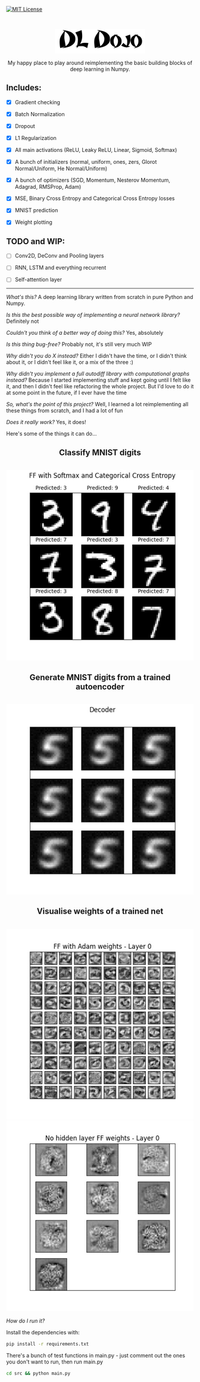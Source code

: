 [![MIT License][license-shield]][license-url]

<br>
  <p align="center">
  <img src='img/title.png'>
  <p align="center">
   My happy place to play around reimplementing the basic building blocks of deep learning in Numpy.
</p>

## Includes: 

- [x] Gradient checking

- [x] Batch Normalization

- [x] Dropout

- [x] L1 Regularization

- [x] All main activations (ReLU, Leaky ReLU, Linear, Sigmoid, Softmax)

- [x] A bunch of initializers (normal, uniform, ones, zers, Glorot Normal/Uniform, He Normal/Uniform)

- [x] A bunch of optimizers (SGD, Momentum, Nesterov Momentum, Adagrad, RMSProp, Adam)

- [x] MSE, Binary Cross Entropy and Categorical Cross Entropy losses

- [x] MNIST prediction

- [x] Weight plotting

## TODO and WIP:

- [ ] Conv2D, DeConv and Pooling layers

- [ ] RNN, LSTM and everything recurrent

- [ ] Self-attention layer
  
---

*What's this?* A deep learning library written from scratch in pure Python and Numpy.

*Is this the best possible way of implementing a neural network library?* Definitely not

*Couldn't you think of a better way of doing this?* Yes, absolutely

*Is this thing bug-free?* Probably not, it's still very much WIP

*Why didn't you do X instead?* Either I didn't have the time, or I didn't think about it, or I didn't feel like it, or a mix of the three :) 

*Why didn't you implement a full autodiff library with computational graphs instead?* Because I started implementing stuff and kept going until I felt like it, and then I didn't feel like refactoring the whole project. But I'd love to do it at some point in the future, if I ever have the time

*So, what's the point of this project?* Well, I learned a lot reimplementing all these things from scratch, and I had a lot of fun

*Does it really work?* Yes, it does!

Here's some of the things it can do...

<h2 align="center"> Classify MNIST digits </h2>

<p align="center">
<br>
<img src='img/FF_with_Softmax_and_Categorical_Cross_Entropy.jpg' height='512'>
<br>

<h2 align="center"> Generate MNIST digits from a trained autoencoder </h2>

<p align="center">
<br>
<img src='img/Decoder.jpg' height='512'>
<br>

<h2 align="center"> Visualise weights of a trained net </h2>

<p align="center">
<br>
<img src='img/FF_with_Adam_layer_0_weights.jpg' height='512'>
<br>
<img src='img/No_hidden_layer_FF_layer_0_weights.jpg' height='512'>
<br>

*How do I run it?* 

Install the dependencies with:
```sh
pip install -r requirements.txt
```

There's a bunch of test functions in main.py - just comment out the ones you don't want to run, then run main.py

```sh
cd src && python main.py
```

[license-shield]: https://img.shields.io/github/license/othneildrew/Best-README-Template.svg?style=flat-square
[license-url]: https://github.com/othneildrew/Best-README-Template/blob/master/LICENSE.txt